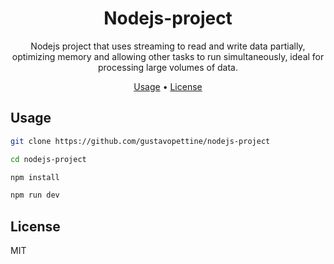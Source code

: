 <h1 align="center">
  Nodejs-project
</h1>

<p align="center">
  Nodejs project that uses streaming to read and write data partially, optimizing memory and allowing other tasks to run simultaneously, ideal for processing large volumes of data.
</p>

<p align="center">
  <a href="#usage">Usage</a> •
  <a href="#license">License</a>
</p>

## Usage

```sh
git clone https://github.com/gustavopettine/nodejs-project

cd nodejs-project

npm install

npm run dev
```

## License

MIT

